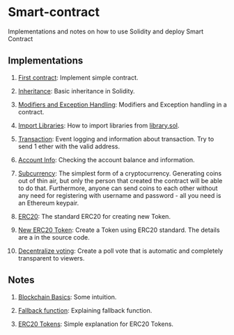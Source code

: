 # Smart-contract

Implementations and notes on how to use Solidity and deploy Smart Contract

## Implementations

1. [First contract](../master/firstContract.sol): Implement simple contract.

2. [Inheritance](../master/Inheritance.sol): Basic inheritance in Solidity.

3. [Modifiers and Exception Handling](../master/CustomModifiersErrorHandling.sol): Modifiers and Exception handling in a contract.

4. [Import Libraries](../master/ImportLibraries.sol): How to import libraries from [library.sol](../blob/master/library.sol).

5. [Transaction](../master/transaction.sol): Event logging and information about transaction. Try to send 1 ether with the valid address.

6. [Account Info](../master/accountInfo.sol): Checking the account balance and information.

7. [Subcurrency](../master/subCurrency): The simplest form of a cryptocurrency. Generating coins out of thin air, but only the person that created the contract will be able to do that. Furthermore, anyone can send coins to each other without any need for registering with username and password - all you need is an Ethereum keypair. 

8. [ERC20](../master/ERC20.sol): The standard ERC20 for creating new Token.

9. [New ERC20 Token](../master/MyFirstToken.sol): Create a Token using ERC20 standard. The details are a in the source code.

10. [Decentralize voting](https://github.com/Aleadinglight/decentralized-voting): Create a poll vote that is automatic and completely transparent to viewers.

## Notes

1. [Blockchain Basics](http://solidity.readthedocs.io/en/v0.4.24/introduction-to-smart-contracts.html): Some intuition.

2. [Fallback function](../master/fallback.md): Explaining fallback function.

3. [ERC20 Tokens](https://www.youtube.com/watch?v=cqZhNzZoMh8): Simple explanation for ERC20 Tokens.

